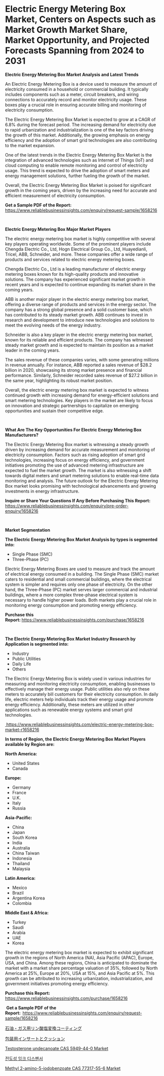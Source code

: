<p><h1>Electric Energy Metering Box Market, Centers on Aspects such as Market Growth Market Share, Market Opportunity, and Projected Forecasts Spanning from 2024 to 2031</h1></p><p><strong>Electric Energy Metering Box Market Analysis and Latest Trends</strong></p>
<p><p>An Electric Energy Metering Box is a device used to measure the amount of electricity consumed in a household or commercial building. It typically includes components such as a meter, circuit breakers, and wiring connections to accurately record and monitor electricity usage. These boxes play a crucial role in ensuring accurate billing and monitoring of electricity consumption.</p><p>The Electric Energy Metering Box Market is expected to grow at a CAGR of 6.8% during the forecast period. The increasing demand for electricity due to rapid urbanization and industrialization is one of the key factors driving the growth of this market. Additionally, the growing emphasis on energy efficiency and the adoption of smart grid technologies are also contributing to the market expansion.</p><p>One of the latest trends in the Electric Energy Metering Box Market is the integration of advanced technologies such as Internet of Things (IoT) and cloud computing to enable remote monitoring and control of electricity usage. This trend is expected to drive the adoption of smart meters and energy management solutions, further fueling the growth of the market.</p><p>Overall, the Electric Energy Metering Box Market is poised for significant growth in the coming years, driven by the increasing need for accurate and efficient measurement of electricity consumption.</p></p>
<p><strong>Get a Sample PDF of the Report:&nbsp;</strong> <a href="https://www.reliablebusinessinsights.com/enquiry/request-sample/1658216">https://www.reliablebusinessinsights.com/enquiry/request-sample/1658216</a></p>
<p>&nbsp;</p>
<p><strong>Electric Energy Metering Box Major Market Players</strong></p>
<p><p>The electric energy metering box market is highly competitive with several key players operating worldwide. Some of the prominent players include Chengda Electric Co., Ltd, Hogn Electrical Group Co., Ltd, Huayedianli, Tricel, ABB, Schneider, and more. These companies offer a wide range of products and services related to electric energy metering boxes.</p><p>Chengda Electric Co., Ltd is a leading manufacturer of electric energy metering boxes known for its high-quality products and innovative solutions. The company has experienced significant market growth in recent years and is expected to continue expanding its market share in the coming years.</p><p>ABB is another major player in the electric energy metering box market, offering a diverse range of products and services in the energy sector. The company has a strong global presence and a solid customer base, which has contributed to its steady market growth. ABB continues to invest in research and development to introduce new technologies and solutions to meet the evolving needs of the energy industry.</p><p>Schneider is also a key player in the electric energy metering box market, known for its reliable and efficient products. The company has witnessed steady market growth and is expected to maintain its position as a market leader in the coming years.</p><p>The sales revenue of these companies varies, with some generating millions in revenue annually. For instance, ABB reported a sales revenue of $28.2 billion in 2020, showcasing its strong market presence and financial performance. Similarly, Schneider recorded sales revenue of $27.2 billion in the same year, highlighting its robust market position.</p><p>Overall, the electric energy metering box market is expected to witness continued growth with increasing demand for energy-efficient solutions and smart metering technologies. Key players in the market are likely to focus on innovation and strategic partnerships to capitalize on emerging opportunities and sustain their competitive edge.</p></p>
<p>&nbsp;</p>
<p><strong>What Are The Key Opportunities For Electric Energy Metering Box Manufacturers?</strong></p>
<p><p>The Electric Energy Metering Box market is witnessing a steady growth driven by increasing demand for accurate measurement and monitoring of electricity consumption. Factors such as rising adoption of smart grid technologies, increasing focus on energy efficiency, and government initiatives promoting the use of advanced metering infrastructure are expected to fuel the market growth. The market is also witnessing a shift towards digital meters and smart metering solutions to enable real-time data monitoring and analysis. The future outlook for the Electric Energy Metering Box market looks promising with technological advancements and growing investments in energy infrastructure.</p></p>
<p><strong>Inquire or Share Your Questions If Any Before Purchasing This Report:</strong> <a href="https://www.reliablebusinessinsights.com/enquiry/pre-order-enquiry/1658216">https://www.reliablebusinessinsights.com/enquiry/pre-order-enquiry/1658216</a></p>
<p>&nbsp;</p>
<p><strong>Market Segmentation</strong></p>
<p><strong>The Electric Energy Metering Box Market Analysis by types is segmented into:</strong></p>
<p><ul><li>Single Phase (SMC)</li><li>Three-Phase (PC)</li></ul></p>
<p><p>Electric Energy Metering Boxes are used to measure and track the amount of electrical energy consumed in a building. The Single Phase (SMC) market caters to residential and small commercial buildings, where the electrical system is simpler and requires only one phase of electricity. On the other hand, the Three-Phase (PC) market serves larger commercial and industrial buildings, where a more complex three-phase electrical system is necessary to handle higher power loads. Both markets play a crucial role in monitoring energy consumption and promoting energy efficiency.</p></p>
<p><strong>Purchase this Report:&nbsp;</strong><a href="https://www.reliablebusinessinsights.com/purchase/1658216">https://www.reliablebusinessinsights.com/purchase/1658216</a></p>
<p>&nbsp;</p>
<p><strong>The Electric Energy Metering Box Market Industry Research by Application is segmented into:</strong></p>
<p><ul><li>Industry</li><li>Public Utilities</li><li>Daily Life</li><li>Others</li></ul></p>
<p><p>The Electric Energy Metering Box is widely used in various industries for measuring and monitoring electricity consumption, enabling businesses to effectively manage their energy usage. Public utilities also rely on these meters to accurately bill customers for their electricity consumption. In daily life, electric meters help individuals track their energy usage and promote energy efficiency. Additionally, these meters are utilized in other applications such as renewable energy systems and smart grid technologies.</p></p>
<p><a href="https://www.reliablebusinessinsights.com/electric-energy-metering-box-market-r1658216">&nbsp;https://www.reliablebusinessinsights.com/electric-energy-metering-box-market-r1658216</a></p>
<p><strong>In terms of Region, the Electric Energy Metering Box Market Players available by Region are:</strong></p>
<p>
    <p> <strong> North America: </strong>
        <ul>
            <li>United States</li>
            <li>Canada</li>
        </ul>
        </p> 
    <p> <strong> Europe: </strong>
        <ul>
            <li>Germany</li>
            <li>France</li>
            <li>U.K.</li>
            <li>Italy</li>
            <li>Russia</li>
        </ul>
        </p> 
    <p> <strong> Asia-Pacific: </strong>
        <ul>
            <li>China</li>
            <li>Japan</li>
            <li>South Korea</li>
            <li>India</li>
            <li>Australia</li>
            <li>China Taiwan</li>
            <li>Indonesia</li>
            <li>Thailand</li>
            <li>Malaysia</li>
        </ul>
        </p> 
    <p> <strong> Latin America: </strong>
        <ul>
            <li>Mexico</li>
            <li>Brazil</li>
            <li>Argentina Korea</li>
            <li>Colombia</li>
        </ul>
        </p> 
    <p> <strong> Middle East & Africa: </strong>
        <ul>
            <li>Turkey</li>
            <li>Saudi</li>
            <li>Arabia</li>
            <li>UAE</li>
            <li>Korea</li>
        </ul>
    </p>
    </p>
<p><p>The electric energy metering box market is expected to exhibit significant growth in the regions of North America (NA), Asia Pacific (APAC), Europe, USA, and China. Among these regions, China is anticipated to dominate the market with a market share percentage valuation of 35%, followed by North America at 25%, Europe at 20%, USA at 15%, and Asia Pacific at 5%. This growth can be attributed to increasing urbanization, industrialization, and government initiatives promoting energy efficiency.</p></p>
<p><strong>Purchase this Report: </strong><a href="https://www.reliablebusinessinsights.com/purchase/1658216">https://www.reliablebusinessinsights.com/purchase/1658216</a></p>
<p>&nbsp;<strong>Get a Sample PDF of the Report:&nbsp;&nbsp;</strong><a href="https://www.reliablebusinessinsights.com/enquiry/request-sample/1658216">https://www.reliablebusinessinsights.com/enquiry/request-sample/1658216</a></p>
<p><strong></strong></p>
<p><p><a href="https://github.com/luffiazaza/Market-Research-Report-List-1/blob/main/287613495778.md">石油・ガス用リン酸塩変換コーティング</a></p><p><a href="https://github.com/one-cool-chick/Market-Research-Report-List-1/blob/main/879780995779.md">包装用インサートとクッション</a></p><p><a href="https://github.com/bobicer/Market-Research-Report-List-3/blob/main/testosterone-undecanoate-cas-5949-44-0-market.md">Testosterone undecanoate CAS 5949-44-0 Market</a></p><p><a href="https://github.com/wallacBahrtyinger567686/Market-Research-Report-List-1/blob/main/604077487433.md">전도성 잉크 디스펜서</a></p><p><a href="https://github.com/timeliteaut/Market-Research-Report-List-3/blob/main/methyl-2-amino-5-iodobenzoate-cas-77317-55-6-market.md">Methyl 2-amino-5-iodobenzoate CAS 77317-55-6 Market</a></p></p>